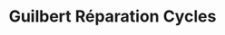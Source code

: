 ---
title: "Guilbert Réparation Cycles"
url: /saint-laurent-de-chamousset/guilbert-reparation-cycles/
shop: Allgemein
---